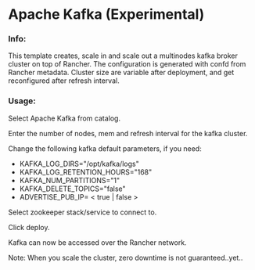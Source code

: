 # Apache Kafka (Experimental)

### Info:

 This template creates, scale in and scale out a multinodes kafka broker cluster on top of Rancher. The configuration is generated with confd from Rancher metadata. 
 Cluster size are variable after deployment, and get reconfigured after refresh interval.
 
 
### Usage:

 Select Apache Kafka from catalog. 
 
 Enter the number of nodes, mem and refresh interval for the kafka cluster.
 
 Change the following kafka default parameters, if you need:

- KAFKA_LOG_DIRS="/opt/kafka/logs"
- KAFKA_LOG_RETENTION_HOURS="168"
- KAFKA_NUM_PARTITIONS="1"
- KAFKA_DELETE_TOPICS="false"
- ADVERTISE_PUB_IP= < true | false >

 Select zookeeper stack/service to connect to.
 
 Click deploy.
 
 Kafka can now be accessed over the Rancher network. 

 Note: When you scale the cluster, zero downtime is not guaranteed..yet..